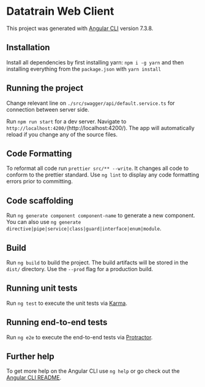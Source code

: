 # Datatrain Web Client

This project was generated with [Angular CLI](https://github.com/angular/angular-cli) version 7.3.8.

## Installation

Install all dependencies by first installing yarn: `npm i -g yarn` and then installing everything from the `package.json` with `yarn install`

## Running the project

Change relevant line on `./src/swagger/api/default.service.ts` for connection between server side.

Run `npm run start` for a dev server. Navigate to `http://localhost:4200/`(http://localhost:4200/). The app will automatically reload if you change any of the source files.

## Code Formatting

To reformat all code run `prettier src/** --write`. It changes all code to conform to the prettier standard. Use `ng lint` to display any code formatting errors prior to committing.

## Code scaffolding

Run `ng generate component component-name` to generate a new component. You can also use `ng generate directive|pipe|service|class|guard|interface|enum|module`.

## Build

Run `ng build` to build the project. The build artifacts will be stored in the `dist/` directory. Use the `--prod` flag for a production build.

## Running unit tests

Run `ng test` to execute the unit tests via [Karma](https://karma-runner.github.io).

## Running end-to-end tests

Run `ng e2e` to execute the end-to-end tests via [Protractor](http://www.protractortest.org/).

## Further help

To get more help on the Angular CLI use `ng help` or go check out the [Angular CLI README](https://github.com/angular/angular-cli/blob/master/README.md).
